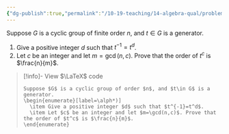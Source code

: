 ```yaml
---
{"dg-publish":true,"permalink":"/10-19-teaching/14-algebra-qual/problem-bank/pool-problems/group-theory/order-of-a-power-of-an-element/","tags":["group_theory"],"updated":"2025-09-10T12:40:21-07:00"}
---
```


Suppose $G$ is a cyclic group of finite order $n$, and $t\in G$ is a generator.

1. Give a positive integer $d$ such that $t^{-1}=t^d$.
2. Let $c$ be an integer and let $m=\gcd(n,c)$. Prove that the order of $t^c$ is $\frac{n}{m}$.

> [!info]- View $\LaTeX$ code
> ```
> Suppose $G$ is a cyclic group of order $n$, and $t\in G$ is a generator.
> \begin{enumerate}[label=\alph*)]
> 	\item Give a positive integer $d$ such that $t^{-1}=t^d$.
> 	\item Let $c$ be an integer and let $m=\gcd(n,c)$. Prove that the order of $t^c$ is $\frac{n}{m}$.
> \end{enumerate}
> ```